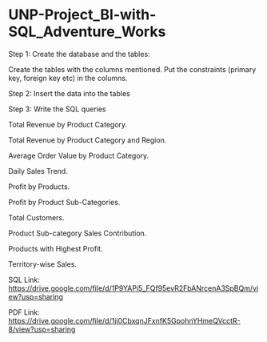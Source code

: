 # UNP-Project_BI-with-SQL_Adventure_Works

Step 1: Create the database and the tables:

Create the tables with the columns mentioned.
Put the constraints (primary key, foreign key etc) in the columns.

Step 2: Insert the data into the tables

Step 3: Write the SQL queries

Total Revenue by Product Category.

Total Revenue by Product Category and Region.

Average Order Value by Product Category.

Daily Sales Trend.

Profit by Products.

Profit by Product Sub-Categories.

Total Customers.

Product Sub-category Sales Contribution.

Products with Highest Profit.

Territory-wise Sales.

SQL Link: https://drive.google.com/file/d/1P9YAPi5_FQf95evR2FbANrcenA3SpBQm/view?usp=sharing

PDF Link: https://drive.google.com/file/d/1ji0CbxqnJFxnfK5GpohnYHmeQVcctR-8/view?usp=sharing

